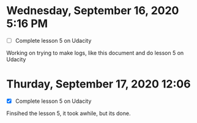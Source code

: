 # Wednesday, September 16, 2020 5:16 PM
- [ ] Complete lesson 5 on Udacity

Working on trying to make logs, like this document and do lesson 5 on Udacity

# Thurday, September 17, 2020 12:06
- [x] Complete lesson 5 on Udacity

Finsihed the lesson 5, it took awhile, but its done.